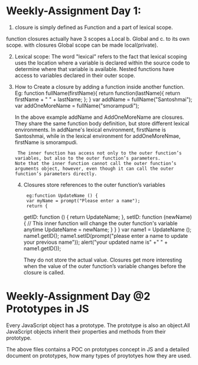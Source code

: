 # Weekly-Assignment Day 1:
1. closure is simply defined as Function and a part of lexical scope.

function closures actually have 3 scopes a.Local b. Global and c. to its own scope.
with closures Global scope can be made local(private).

2. Lexical scope:
	The word "lexical" refers to the fact that lexical scoping uses the location where a variable is declared within the source code to determine where that variable is available. Nested functions have access to variables declared in their outer scope.
	
3. How to Create a closure
	by adding a function inside another function.
	Eg: function fullName(firstName){
					return function(lastName){
					return firstName + " " + lastName;
				};
			}
		var addName =  fullName("Santoshmai");
		var addOneMoreName = fullName("smorampudi");
	
	In the above example addName and AddOneMoreName are closures.
	They share the same function body definition, but store different lexical environments. In addName's lexical environment, 		firstName is Santoshmai, while in the lexical environment for addOneMoreNmae, firstName is smorampudi.
	
		The inner function has access not only to the outer function’s variables, but also to the outer function’s parameters. 				Note that the inner function cannot call the outer function’s arguments object, however, even though it can call the outer 		 function’s parameters directly.
	
	4. Closures store references to the outer function’s variables
		
			eg:function UpdateName () {
    		var myName = prompt("Please enter a name");
    		return {
        getID: function ()  {
            return UpdateName;
        		},
        setID: function (newName)  {
            // This inner function will change the outer function's variable anytime
            UpdateName = newName;
        	}
   		 }
		}
		var name1 = UpdateName (); 
		name1.getID(); 
		name1.setID(prompt("please enter a name to update your previous name")); 
		alert("your updated name is" +" " + name1.getID()); 
		
		They do not store the actual value. Closures get more interesting when the value of the outer function’s variable 			changes before the closure is called. 
		
# Weekly-Assignment Day @2 Prototypes in JS
Every JavaScript object has a prototype. The prototype is also an object.All JavaScript objects inherit their 
properties and methods from their prototype.

  The above files contains a POC on prototypes concept in JS 
  and a detailed document on prototypes, how many types of proytotyes how they are used.
